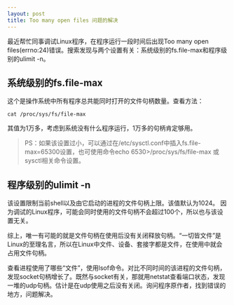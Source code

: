 ```yaml
---
layout: post
title: Too many open files 问题的解决
---
```

最近帮忙同事调试Linux程序，在程序运行一段时间后出现Too many open files(errno:24)错误。搜索发现与两个设置有关：系统级别的fs.file-max和程序级别的ulimit -n。

## 系统级别的fs.file-max

这个是操作系统中所有程序总共能同时打开的文件句柄数量。查看方法：
```
cat /proc/sys/fs/file-max
```
其值为1万多，考虑到系统没有什么程序运行，1万多的句柄肯定够用。

>	PS：如果该设置过小，可以通过在/etc/sysctl.conf中插入fs.file-max=65300设置，也可使用命令echo 6530>/proc/sys/fs/file-max 或 sysctl相关命令设置。

## 程序级别的ulimit -n

该设置限制当前shell以及由它启动的进程的文件句柄上限。该值默认为1024。
因为调试的Linux程序，可能会同时使用的文件句柄不会超过100个，所以也与该设置无关。


综上，唯一有可能的就是文件句柄在使用后没有关闭释放句柄。“一切皆文件”是Linux的至理名言，所以在Linux中文件、设备、套接字都是文件，在使用中就会占用文件句柄。

查看进程使用了哪些“文件”，使用lsof命令。对比不同时间的该进程的文件句柄，发现socket句柄增长了。既然与socket有关，那就用netstat查看端口状态，发现一堆的udp句柄。估计是在udp使用之后没有关闭。询问程序原作者，找到错误的地方，问题解决。
